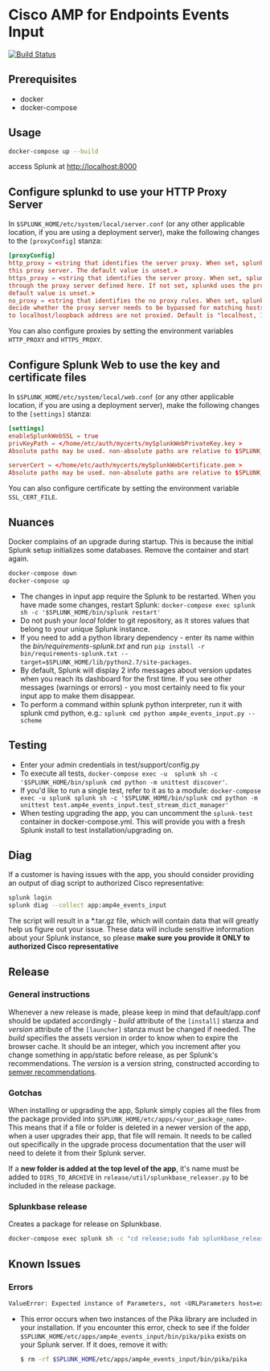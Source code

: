 # Cisco AMP for Endpoints Events Input

[![Build Status](https://travis-ci.org/Cisco-AMP/amp4e_splunk_events_input.svg?branch=master)](https://travis-ci.org/Cisco-AMP/amp4e_splunk_events_input)

## Prerequisites

* docker
* docker-compose

## Usage

```bash
docker-compose up --build
```

access Splunk at [http://localhost:8000](http://localhost:8000)

## Configure splunkd to use your HTTP Proxy Server

In `$SPLUNK_HOME/etc/system/local/server.conf` (or any other applicable location, if you are using a deployment server),
make the following changes to the `[proxyConfig]` stanza:

```conf
[proxyConfig]
http_proxy = <string that identifies the server proxy. When set, splunkd sends all HTTP requests through
this proxy server. The default value is unset.>
https_proxy = <string that identifies the server proxy. When set, splunkd sends all HTTPS requests
through the proxy server defined here. If not set, splunkd uses the proxy defined in http_proxy. The
default value is unset.>
no_proxy = <string that identifies the no proxy rules. When set, splunkd uses the [no_proxy] rules to
decide whether the proxy server needs to be bypassed for matching hosts and IP Addresses. Requests going
to localhost/loopback address are not proxied. Default is "localhost, 127.0.0.1, ::1">
```

You can also configure proxies by setting the environment variables `HTTP_PROXY` and `HTTPS_PROXY`.

## Configure Splunk Web to use the key and certificate files

In `$SPLUNK_HOME/etc/system/local/web.conf` (or any other applicable location, if you are using a deployment server),
make the following changes to the `[settings]` stanza:

```conf
[settings]
enableSplunkWebSSL = true
privKeyPath = </home/etc/auth/mycerts/mySplunkWebPrivateKey.key >
Absolute paths may be used. non-absolute paths are relative to $SPLUNK_HOME

serverCert = </home/etc/auth/mycerts/mySplunkWebCertificate.pem >
Absolute paths may be used. non-absolute paths are relative to $SPLUNK_HOME
```

You can also configure certificate by setting the environment variable `SSL_CERT_FILE`.

## Nuances

Docker complains of an upgrade during startup. This is because the initial Splunk setup initializes some databases.
Remove the container and start again.

```bash
docker-compose down
docker-compose up
```

* The changes in input app require the Splunk to be restarted. When you have made some changes, restart Splunk: `docker-compose exec splunk sh -c '$SPLUNK_HOME/bin/splunk restart'`
* Do not push your *local* folder to git repository, as it stores values that belong to your unique Splunk instance.
* If you need to add a python library dependency - enter its name within the *bin/requirements-splunk.txt* and run `pip install -r bin/requirements-splunk.txt --target=$SPLUNK_HOME/lib/python2.7/site-packages`.
* By default, Splunk will display 2 info messages about version updates when you reach its dashboard for the first time. If you see other messages (warnings or errors) - you most certainly need to fix your input app to make them disappear.
* To perform a command within splunk python interpreter, run it with splunk cmd python, e.g.: `splunk cmd python amp4e_events_input.py --scheme`

## Testing

* Enter your admin credentials in test/support/config.py
* To execute all tests, `docker-compose exec -u  splunk sh -c '$SPLUNK_HOME/bin/splunk cmd python -m unittest discover'`.
* If you'd like to run a single test, refer to it as to a module:
    `docker-compose exec -u splunk splunk sh -c '$SPLUNK_HOME/bin/splunk cmd python -m unittest test.amp4e_events_input.test_stream_dict_manager'`
* When testing upgrading the app, you can uncomment the `splunk-test` container in docker-compose.yml. This will provide you with a fresh Splunk install to test installation/upgrading on.

## Diag

If a customer is having issues with the app, you should consider providing an output of diag script to authorized Cisco
representative:

```bash
splunk login
splunk diag --collect app:amp4e_events_input
```

The script will result in a *.tar.gz file, which will contain data that will greatly help us figure out your issue. These data will include sensitive information about your Splunk instance, so please **make sure you provide it ONLY to authorized Cisco representative**

## Release

### General instructions

Whenever a new release is made, please keep in mind that default/app.conf should be updated accordingly - *build* attribute of the `[install]` stanza and *version* attribute of the `[launcher]` stanza must be changed if needed. The *build* specifies the assets version in order to know when to expire the browser cache. It should be an integer, which you increment after you change something in app/static before release, as per Splunk's recommendations. The *version* is a version string, constructed according to [semver recommendations](https://semver.org/).

### Gotchas

When installing or upgrading the app, Splunk simply copies all the files from the package provided into `$SPLUNK_HOME/etc/apps/<your_package_name>`. This means that if a file or folder is deleted in a newer version of the app, when a user upgrades their app, that file will remain. It needs to be called out specifically in the upgrade process documentation that the user will need to delete it from their Splunk server.

If a **new folder is added at the top level of the app**, it's name must be added to `DIRS_TO_ARCHIVE` in `release/util/splunkbase_releaser.py` to be included in the release package.

### Splunkbase release

Creates a package for release on Splunkbase.

```bash
docker-compose exec splunk sh -c "cd release;sudo fab splunkbase_release"
```

## Known Issues

### Errors

```bash
ValueError: Expected instance of Parameters, not <URLParameters host=export-streaming.amp.cisco.com port=443 virtual_host=/ ssl=True>
```

* This error occurs when two instances of the Pika library are included in your installation. If you encounter this error, check to see if the folder `$SPLUNK_HOME/etc/apps/amp4e_events_input/bin/pika/pika` exists on your Splunk server. If it does, remove it with:

    ```bash
    $ rm -rf $SPLUNK_HOME/etc/apps/amp4e_events_input/bin/pika/pika
    ```
